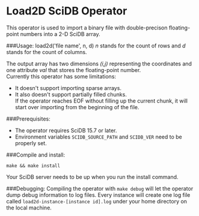 # Load2D SciDB Operator

This operator is used to import a binary file with double-precison floating-point numbers into a 2-D SciDB array.

###Usage:
    load2d('file name', n, d)
*n* stands for the count of rows and *d* stands for the count of columns.

The output array has two dimensions *(i,j)* representing the coordinates and one attribute *val* that stores the floating-point number.  
Currently this operator has some limitations:

* It doesn't support importing sparse arrays.
* It also doesn't support partially filled chunks.  
  If the operator reaches EOF without filling up the current chunk, it will start over importing from the beginning of the file.

###Prerequisites:
* The operator requires SciDB 15.7 or later.
* Environment variables ``SCIDB_SOURCE_PATH`` and ``SCIDB_VER`` need to be properly set.

###Compile and install:

    make && make install
Your SciDB server needs to be up when you run the install command.

###Debugging:
Compiling the operator with ``make debug`` will let the operator dump debug information to log files. Every instance will create one log file called ``load2d-instance-[instance id].log`` under your home directory on the local machine.